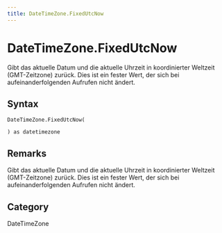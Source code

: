 ```yaml
---
title: DateTimeZone.FixedUtcNow
---
```


# DateTimeZone.FixedUtcNow


Gibt das aktuelle Datum und die aktuelle Uhrzeit in koordinierter Weltzeit (GMT-Zeitzone) zurück. Dies ist ein fester Wert, der sich bei aufeinanderfolgenden Aufrufen nicht ändert.


## Syntax

```powerquery
DateTimeZone.FixedUtcNow(

) as datetimezone
```


## Remarks

Gibt das aktuelle Datum und die aktuelle Uhrzeit in koordinierter Weltzeit (GMT-Zeitzone) zurück. Dies ist ein fester Wert, der sich bei aufeinanderfolgenden Aufrufen nicht ändert.



## Category
DateTimeZone
